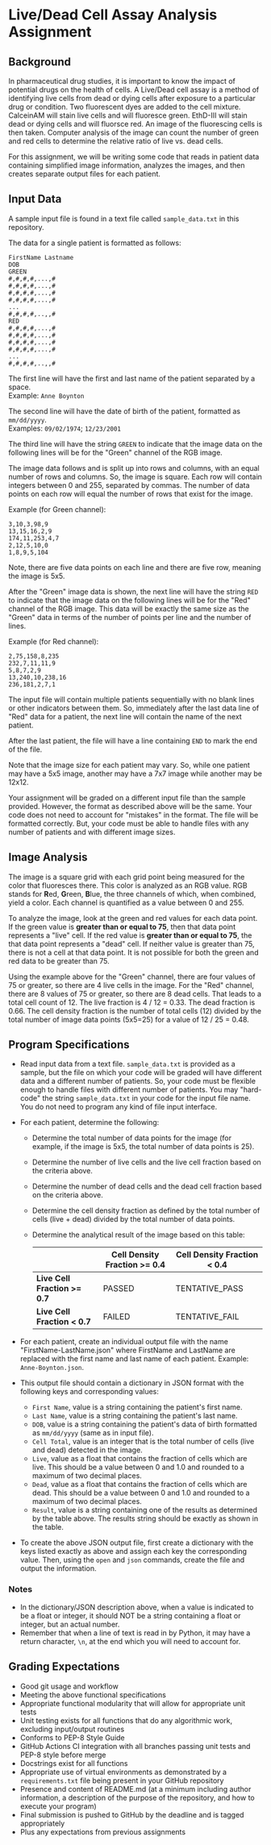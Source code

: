# Live/Dead Cell Assay Analysis Assignment

## Background

In pharmaceutical drug studies, it is important to know the impact of 
potential drugs on the health of cells.  A Live/Dead cell assay is a method
of identifying live cells from dead or dying cells after exposure to a 
particular drug or condition.  Two fluorescent dyes are added to the cell
mixture.  CalceinAM will stain live cells and will fluoresce green.  EthD-III
will stain dead or dying cells and will fluorsce red.  An image of the 
fluorescing cells is then taken.  Computer analysis of the image can count
the number of green and red cells to determine the relative ratio of live vs.
dead cells.  

For this assignment, we will be writing some code that reads in patient data
containing simplified image information, analyzes the images, and then creates
separate output files for each patient.

## Input Data
A sample input file is found in a text file called `sample_data.txt` in this
repository.  

The data for a single patient is formatted as follows:
```
FirstName Lastname
DOB
GREEN
#,#,#,#,...,#
#,#,#,#,...,#
#,#,#,#,...,#
#,#,#,#,...,#
...
#,#,#,#,..,,#
RED
#,#,#,#,...,#
#,#,#,#,...,#
#,#,#,#,...,#
#,#,#,#,...,#
...
#,#,#,#,..,,#
```

The first line will have the first and last name of the patient separated by a
space.  
Example:  `Anne Boynton`

The second line will have the date of birth of the patient, formatted as 
`mm/dd/yyyy`.  
Examples:  `09/02/1974`; `12/23/2001`

The third line will have the string `GREEN` to indicate that the image data
on the following lines will be for the "Green" channel of the RGB image.  

The image data follows and is split up into rows and columns, with an equal
number of rows and columns.  So, the image is square.  Each row will 
contain integers between 0 and 255, separated by commas.  The number of data 
points on each row will equal the number of rows that exist for the image.

Example (for Green channel):
```
3,10,3,98,9
13,15,16,2,9
174,11,253,4,7
2,12,5,10,0
1,8,9,5,104
```
Note, there are five data points on each line and there are five row, meaning
the image is 5x5.

After the "Green" image data is shown, the next line will have the string `RED`
to indicate that the image data on the following lines will be for the "Red"
channel of the RGB image.  This data will be exactly the same size as the 
"Green" data in terms of the number of points per line and the number of lines.

Example (for Red channel):
```
2,75,158,8,235
232,7,11,11,9
5,8,7,2,9
13,240,10,238,16
236,181,2,7,1
```

The input file will contain multiple patients sequentially with no blank lines
or other indicators between them.  So, immediately after the last data line of
"Red" data for a patient, the next line will contain the name of
the next patient.

After the last patient, the file will have a line containing `END` to mark the
end of the file.

Note that the image size for each patient may vary.  So, while one patient may
have a 5x5 image, another may have a 7x7 image while another may be 12x12.

Your assignment will be graded on a different input file than the sample
provided.  However, the format as described above will be the same.  Your code
does not need to account for "mistakes" in the format.  The file will be 
formatted correctly.  But, your code must be able to handle files with any
number of patients and with different image sizes.

## Image Analysis
The image is a square grid with each grid point being measured for the 
color that fluoresces there.  This color is analyzed as an RGB value.  RGB 
stands for **R**ed, **G**reen, **B**lue, the three channels of which, when
combined, yield a color.  Each channel is quantified as a value between 0 and 255.

To analyze the image, look at the green and red values for each data point.  If
the green value is **greater than or equal to 75**, then that data point
represents a "live" cell.  If the red value is **greater than or equal to 75**,
the that data point represents a "dead" cell.  If neither value is greater than
75, there is not a cell at that data point.  It is not possible for both the
green and red data to be greater than 75.

Using the example above for the "Green" channel, there are four values of 75
or greater, so there are 4 live cells in the image.  For the "Red" channel,
there are 8 values of 75 or greater, so there are 8 dead cells.  That leads
to a total cell count of 12.  The live fraction is 4 / 12 = 0.33.  The dead
fraction is 0.66.  The cell density fraction is the number of total cells (12) 
divided by the total number of image data points (5x5=25) for a value 
of 12 / 25 = 0.48.  

## Program Specifications
* Read input data from a text file.  `sample_data.txt` is provided as a sample,
  but the file on which your code will be graded will have different data and
  a different number of patients.  So, your code must be flexible enough to 
  handle files with different number of patients.  You may "hard-code" the 
  string `sample_data.txt` in your code for the input file name.  You do not 
  need to program any kind of file input interface.
* For each patient, determine the following:
  + Determine the total number of data points for the image (for example, if
    the image is 5x5, the total number of data points is 25).
  + Determine the number of live cells and the live cell fraction based on 
    the criteria above.
  + Determine the number of dead cells and the dead cell fraction based on 
    the criteria above.
  + Determine the cell density fraction as defined by the total number of cells
    (live + dead) divided by the total number of data points.
  + Determine the analytical result of the image based on this table:

    |   | Cell Density Fraction >= 0.4 | Cell Density Fraction < 0.4 |
    |------------|-------------------------| --- |
    | __Live Cell Fraction >= 0.7__ | PASSED     | TENTATIVE_PASS          |
    | __Live Cell Fraction < 0.7__ | FAILED   | TENTATIVE_FAIL          |

* For each patient, create an individual output file with the name 
  "FirstName-LastName.json" where FirstName and LastName are replaced with the
  first name and last name of each patient.  Example:  `Anne-Boynton.json`.
* This output file should contain a dictionary in JSON format with the
  following keys and corresponding values:
  + `First Name`, value is a string containing the patient's first name.
  + `Last Name`, value is a string containing the patient's last name.
  + `DOB`, value is a string containing the patient's data of birth formatted
    as `mm/dd/yyyy` (same as in input file).
  + `Cell Total`, value is an integer that is the total number of cells (live
    and dead) detected in the image.
  + `Live`, value as a float that contains the fraction of cells which are
    live.  This should be a value between 0 and 1.0 and rounded to a maximum of
    two decimal places.
  + `Dead`, value as a float that contains the fraction of cells which are
    dead.  This should be a value between 0 and 1.0 and rounded to a maximum of
    two decimal places.
  + `Result`, value is a string containing one of the results as determined
    by the table above.  The results string should be exactly as shown in the
    table.
* To create the above JSON output file, first create a dictionary with the keys
  listed exactly as above and assign each key the corresponding value.  Then,
  using the `open` and `json` commands, create the file and output the 
  information.

### Notes
* In the dictionary/JSON description above, when a value is indicated to be a
  float or integer, it should NOT be a string containing a float or integer,
  but an actual number.
* Remember that when a line of text is read in by Python, it may have a return
  character, `\n`, at the end which you will need to account for.


## Grading Expectations
* Good git usage and workflow
* Meeting the above functional specifications
* Appropriate functional modularity that will allow for appropriate unit tests
* Unit testing exists for all functions that do any algorithmic work, excluding
  input/output routines
* Conforms to PEP-8 Style Guide 
* GitHub Actions CI integration with all branches passing unit tests and PEP-8 
  style before merge
* Docstrings exist for all functions
* Appropriate use of virtual environments as demonstrated by a
  `requirements.txt` file being present in your GitHub repository
* Presence and content of README.md (at a minimum including author information,
  a description of the purpose of the repository, and how to execute your
  program)
* Final submission is pushed to GitHub by the deadline and is tagged 
  appropriately
* Plus any expectations from previous assignments

